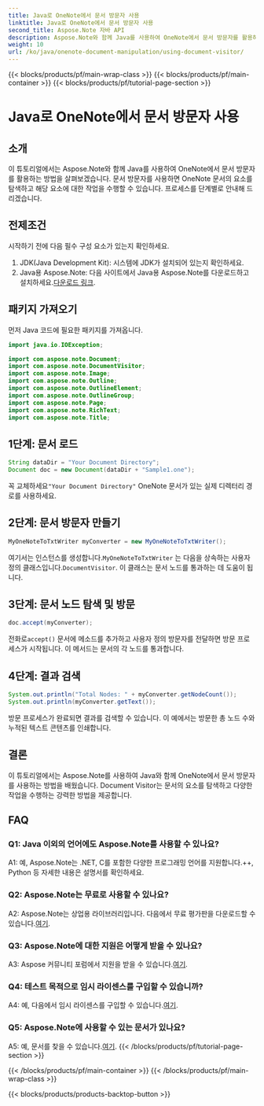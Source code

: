 ```yaml
---
title: Java로 OneNote에서 문서 방문자 사용
linktitle: Java로 OneNote에서 문서 방문자 사용
second_title: Aspose.Note 자바 API
description: Aspose.Note와 함께 Java를 사용하여 OneNote에서 문서 방문자를 활용하는 방법을 알아보세요. OneNote 문서를 원활하게 탐색하고 조작할 수 있습니다.
weight: 10
url: /ko/java/onenote-document-manipulation/using-document-visitor/
---
```


{{< blocks/products/pf/main-wrap-class >}}
{{< blocks/products/pf/main-container >}}
{{< blocks/products/pf/tutorial-page-section >}}

# Java로 OneNote에서 문서 방문자 사용

## 소개

이 튜토리얼에서는 Aspose.Note와 함께 Java를 사용하여 OneNote에서 문서 방문자를 활용하는 방법을 살펴보겠습니다. 문서 방문자를 사용하면 OneNote 문서의 요소를 탐색하고 해당 요소에 대한 작업을 수행할 수 있습니다. 프로세스를 단계별로 안내해 드리겠습니다.

## 전제조건

시작하기 전에 다음 필수 구성 요소가 있는지 확인하세요.

1. JDK(Java Development Kit): 시스템에 JDK가 설치되어 있는지 확인하세요.
2. Java용 Aspose.Note: 다음 사이트에서 Java용 Aspose.Note를 다운로드하고 설치하세요.[다운로드 링크](https://releases.aspose.com/note/java/).

## 패키지 가져오기

먼저 Java 코드에 필요한 패키지를 가져옵니다.

```java
import java.io.IOException;

import com.aspose.note.Document;
import com.aspose.note.DocumentVisitor;
import com.aspose.note.Image;
import com.aspose.note.Outline;
import com.aspose.note.OutlineElement;
import com.aspose.note.OutlineGroup;
import com.aspose.note.Page;
import com.aspose.note.RichText;
import com.aspose.note.Title;
```

## 1단계: 문서 로드

```java
String dataDir = "Your Document Directory";
Document doc = new Document(dataDir + "Sample1.one");
```

 꼭 교체하세요`"Your Document Directory"` OneNote 문서가 있는 실제 디렉터리 경로를 사용하세요.

## 2단계: 문서 방문자 만들기

```java
MyOneNoteToTxtWriter myConverter = new MyOneNoteToTxtWriter();
```

 여기서는 인스턴스를 생성합니다.`MyOneNoteToTxtWriter` 는 다음을 상속하는 사용자 정의 클래스입니다.`DocumentVisitor`. 이 클래스는 문서 노드를 통과하는 데 도움이 됩니다.

## 3단계: 문서 노드 탐색 및 방문

```java
doc.accept(myConverter);
```

 전화로`accept()` 문서에 메소드를 추가하고 사용자 정의 방문자를 전달하면 방문 프로세스가 시작됩니다. 이 메서드는 문서의 각 노드를 통과합니다.

## 4단계: 결과 검색

```java
System.out.println("Total Nodes: " + myConverter.getNodeCount());
System.out.println(myConverter.getText());
```

방문 프로세스가 완료되면 결과를 검색할 수 있습니다. 이 예에서는 방문한 총 노드 수와 누적된 텍스트 콘텐츠를 인쇄합니다.

## 결론

이 튜토리얼에서는 Aspose.Note를 사용하여 Java와 함께 OneNote에서 문서 방문자를 사용하는 방법을 배웠습니다. Document Visitor는 문서의 요소를 탐색하고 다양한 작업을 수행하는 강력한 방법을 제공합니다.

## FAQ

### Q1: Java 이외의 언어에도 Aspose.Note를 사용할 수 있나요?

A1: 예, Aspose.Note는 .NET, C를 포함한 다양한 프로그래밍 언어를 지원합니다.++, Python 등 자세한 내용은 설명서를 확인하세요.

### Q2: Aspose.Note는 무료로 사용할 수 있나요?

 A2: Aspose.Note는 상업용 라이브러리입니다. 다음에서 무료 평가판을 다운로드할 수 있습니다.[여기](https://releases.aspose.com/).

### Q3: Aspose.Note에 대한 지원은 어떻게 받을 수 있나요?

 A3: Aspose 커뮤니티 포럼에서 지원을 받을 수 있습니다.[여기](https://forum.aspose.com/c/note/28).

### Q4: 테스트 목적으로 임시 라이센스를 구입할 수 있습니까?

 A4: 예, 다음에서 임시 라이센스를 구입할 수 있습니다.[여기](https://purchase.aspose.com/temporary-license/).

### Q5: Aspose.Note에 사용할 수 있는 문서가 있나요?

 A5: 예, 문서를 찾을 수 있습니다.[여기](https://reference.aspose.com/note/java/).
{{< /blocks/products/pf/tutorial-page-section >}}

{{< /blocks/products/pf/main-container >}}
{{< /blocks/products/pf/main-wrap-class >}}

{{< blocks/products/products-backtop-button >}}
